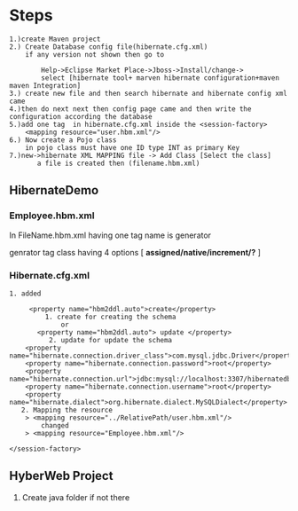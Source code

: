 # Steps
	1.)create Maven project
	2.) Create Database config file(hibernate.cfg.xml)
		if any version not shown then go to 
	
			Help->Eclipse Market Place->Jboss->Install/change->
			select [hibernate tool+ marven hibernate configuration+maven maven Integration]
	3.) create new file and then search hibernate and hibernate config xml came
	4.)then do next next then config page came and then write the configuration according the database
	5.)add one tag  in hibernate.cfg.xml inside the <session-factory>
		<mapping resource="user.hbm.xml"/>
	6.) Now create a Pojo class
		in pojo class must have one ID type INT as primary Key
	7.)new->hibernate XML MAPPING file -> Add Class [Select the class]
	       a file is created then (filename.hbm.xml)

## HibernateDemo
### Employee.hbm.xml

In FileName.hbm.xml having one tag name is generator 

genrator tag class having 4 options [ **assigned/native/increment/?** ]
### Hibernate.cfg.xml

 <session-factory>

	1. added 
	
		 <property name="hbm2ddl.auto">create</property> 
		 	 1. create for creating the schema
	             or
	       <property name="hbm2ddl.auto"> update </property> 
	          2. update for update the schema		     
        <property name="hibernate.connection.driver_class">com.mysql.jdbc.Driver</property>
        <property name="hibernate.connection.password">root</property>
        <property name="hibernate.connection.url">jdbc:mysql://localhost:3307/hibernatedb</property>
        <property name="hibernate.connection.username">root</property>
        <property name="hibernate.dialect">org.hibernate.dialect.MySQLDialect</property>
       2. Mapping the resource 
	   	> <mapping resource="../RelativePath/user.hbm.xml"/>
            changed
        > <mapping resource="Employee.hbm.xml"/>
        
    </session-factory>
## HyberWeb Project

1. Create java folder if not there  
